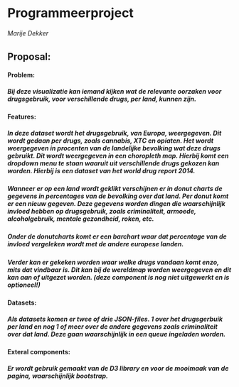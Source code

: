 # Programmeerproject
###### Marije Dekker
## Proposal:
#### Problem:
##### Bij deze visualizatie kan iemand kijken wat de relevante oorzaken voor drugsgebruik, voor verschillende drugs, per land, kunnen zijn.
#### Features:
##### In deze dataset wordt het drugsgebruik, van Europa, weergegeven. Dit wordt gedaan per drugs, zoals cannabis, XTC en opiaten. Het wordt weergegeven in procenten van de landelijke bevolking wat deze drugs gebruikt. Dit wordt weergegeven in een choropleth map. Hierbij komt een dropdown menu te staan waaruit uit verschillende drugs gekozen kan worden. Hierbij is een dataset van het world drug report 2014. 
##### Wanneer er op een land wordt geklikt verschijnen er in donut charts de gegevens in percentages van de bevolking over dat land. Per donut komt er een nieuw gegeven. Deze gegevens worden dingen die waarschijnlijk invloed hebben op drugsgebruik, zoals criminaliteit, armoede, alcoholgebruik, mentale gezondheid, roken, etc.
##### Onder de donutcharts komt er een barchart waar dat percentage van de invloed vergeleken wordt met de andere europese landen.
##### Verder kan er gekeken worden waar welke drugs vandaan komt enzo, mits dat vindbaar is. Dit kan bij de wereldmap worden weergegeven en dit kan aan of uitgezet worden. (deze component is nog niet uitgewerkt en is optioneel!)
#### Datasets:
##### Als datasets komen er twee of drie JSON-files. 1 over het drugsgerbuik per land en nog 1 of meer over de andere gegevens zoals criminaliteit over dat land. Deze gaan waarschijnlijk in een queue ingeladen worden.
#### Exteral components:
##### Er wordt gebruik gemaakt van de D3 library en voor de mooimaak van de pagina, waarschijnlijk bootstrap.